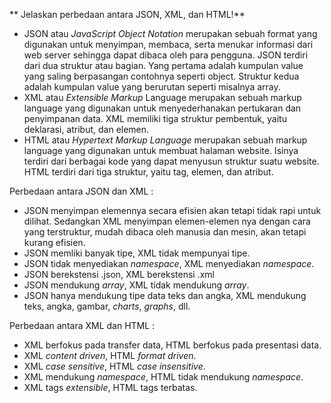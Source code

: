 ** Jelaskan perbedaan antara JSON, XML, dan HTML!**

- JSON atau *JavaScript Object Notation* merupakan sebuah format yang digunakan untuk menyimpan, membaca, serta menukar informasi dari web server sehingga dapat dibaca oleh para pengguna. JSON terdiri dari dua struktur atau bagian. Yang pertama adalah kumpulan value yang saling berpasangan contohnya seperti object. Struktur kedua adalah kumpulan value yang berurutan seperti misalnya array.
- XML atau *Extensible Markup* Language merupakan sebuah markup language yang digunakan untuk menyederhanakan pertukaran dan penyimpanan data. XML memiliki tiga struktur pembentuk, yaitu deklarasi, atribut, dan elemen.
- HTML atau *Hypertext Markup Language* merupakan sebuah markup language yang digunakan untuk membuat halaman website. Isinya terdiri dari berbagai kode yang dapat menyusun struktur suatu website. HTML terdiri dari tiga struktur, yaitu tag, elemen, dan atribut.

Perbedaan antara JSON dan XML :
- JSON menyimpan elemennya secara efisien akan tetapi tidak rapi untuk dilihat. Sedangkan XML menyimpan elemen-elemen nya dengan cara yang terstruktur, mudah dibaca oleh manusia dan mesin, akan tetapi kurang efisien.
- JSON memliki banyak tipe, XML tidak mempunyai tipe.
- JSON tidak menyediakan *namespace*, XML menyediakan *namespace*.
- JSON berekstensi .json, XML berekstensi .xml
- JSON mendukung *array*, XML tidak mendukung *array*.
- JSON hanya mendukung tipe data teks dan angka, XML mendukung teks, angka, gambar, *charts*, *graphs*, dll.

Perbedaan antara XML dan HTML :
- XML berfokus pada transfer data, HTML berfokus pada presentasi data.
- XML *content driven*, HTML *format driven*.
- XML *case sensitive*, HTML *case insensitive*.
- XML mendukung *namespace*, HTML tidak mendukung *namespace*.
- XML tags *extensible*, HTML tags terbatas.
